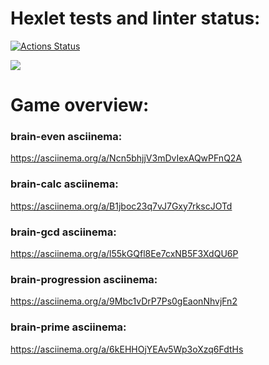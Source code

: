 # Hexlet tests and linter status:

[![Actions Status](https://github.com/Aleksandra-Dubrovskaya/frontend-project-44/workflows/hexlet-check/badge.svg)](https://github.com/Aleksandra-Dubrovskaya/frontend-project-44/actions)

<a href="https://codeclimate.com/github/Aleksandra-Dubrovskaya/frontend-project-44/maintainability"><img src="https://api.codeclimate.com/v1/badges/17be00b904e6a98bdc69/maintainability" /></a>

# Game overview:

### brain-even asciinema:

https://asciinema.org/a/Ncn5bhjjV3mDvIexAQwPFnQ2A

### brain-calc asciinema:

https://asciinema.org/a/B1jboc23q7vJ7Gxy7rkscJOTd

### brain-gcd asciinema:

https://asciinema.org/a/l55kGQfl8Ee7cxNB5F3XdQU6P

### brain-progression asciinema:

https://asciinema.org/a/9Mbc1vDrP7Ps0gEaonNhvjFn2

### brain-prime asciinema:

https://asciinema.org/a/6kEHHOjYEAv5Wp3oXzq6FdtHs
